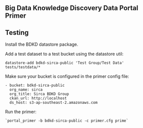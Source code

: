 Big Data Knowledge Discovery Data Portal Primer
-----------------------------------------------


Testing
-------
Install the BDKD datastore package.

Add a test dataset to a test bucket using the datastore util:

  `datastore-add bdkd-sirca-public 'Test Group/Test Data' tests/testdata/*`

Make sure your bucket is configured in the primer config file:

    - bucket: bdkd-sirca-public
      org_name: sirca
      org_title: Sirca BDKD Group
      ckan_url: http://localhost
      ds_host: s3-ap-southeast-2.amazonaws.com

Run the primer:

    `portal_primer -b bdkd-sirca-public -c primer.cfg prime`
